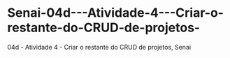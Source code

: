 # Senai-04d---Atividade-4---Criar-o-restante-do-CRUD-de-projetos-
04d - Atividade 4 - Criar o restante do CRUD de projetos, Senai
